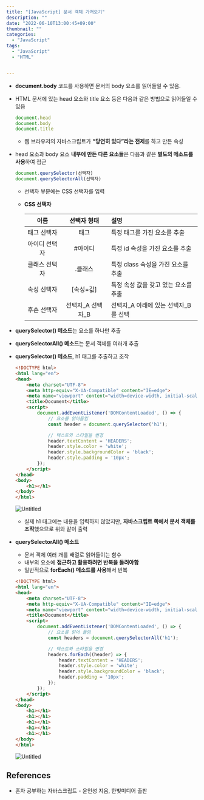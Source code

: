 ```yaml
---
title: "[JavaScript] 문서 객체 가져오기"
description: ""
date: "2022-06-10T13:00:45+09:00"
thumbnail: ""
categories:
  - "JavaScript"
tags:
  - "JavaScript"
  - "HTML"


---
```

<!--more-->

- **document.body** 코드를 사용하면 문서의 body 요소를 읽어들일 수 있음.
- HTML 문서에 있는 head 요소와 title 요소 등은 다음과 같은 방법으로 읽어들일 수 있음
    
    ```jsx
    document.head
    document.body
    document.title
    ```
    
    - 웹 브라우저의 자바스크립트가 **“당연히 있다”라는 전제**를 하고 만든 속성

- head 요소과 body 요소 **내부에 만든 다른 요소들**은 다음과 같은 **별도의 메소드를 사용**하여 접근
    
    ```jsx
    document.querySelector(선택자)
    document.querySelectorAll(선택자)
    ```
    
    - 선택자 부분에는 CSS 선택자를 입력
    - **CSS 선택자**
    
        | 이름 |    선택자 형태    |           설명            |
        |:------------:|:-----------------------:| :--- |
        | 태그 선택자 |      태그      |    특정 태그를 가진 요소를 추출     |
        | 아이디 선택자 |     #아이디     |   특정 id 속성을 가진 요소를 추출   |
        | 클래스 선택자 |     .클래스     | 특정 class 속성을 가진 요소를 추출  |
        | 속성 선택자 |    [속성=값]    |  특정 속성 값을 갖고 있는 요소를 추출  |
        | 후손 선택자 | 선택자_A 선택자_B  | 선택자_A 아래에 있는 선택자_B를 선택  |

- **querySelector() 메소드**는 요소를 하나만 추출
- **querySelectorAll() 메소드**는 문서 객체를 여러개 추출

- **querySelector() 메소드**, h1 태그를 추출하고 조작
    
    ```html
    <!DOCTYPE html>
    <html lang="en">
    <head>
        <meta charset="UTF-8">
        <meta http-equiv="X-UA-Compatible" content="IE=edge">
        <meta name="viewport" content="width=device-width, initial-scale=1.0">
        <title>Document</title>
        <script>
            document.addEventListener('DOMContentLoaded', () => {
                // 요소를 읽어들임
                const header = document.querySelector('h1');
    
                // 텍스트와 스타일을 변경
                header.textContent = 'HEADERS';
                header.style.color = 'white';
                header.style.backgroundColor = 'black';
                header.style.padding = '10px';
            });
        </script>
    </head>
    <body>
        <h1></h1>
    </body>
    </html>
    ```
    
    ![Untitled](/images/lang_javascript/study_1/JavaScript_문서_객체_가져오기/Untitled.png)
    
    - 실제 h1 태그에는 내용을 입력하지 않았지만, **자바스크립트 쪽에서 문서 객체를 조작**했으므로 위와 같이 출력
    
- **querySelectorAll() 메소드**
    - 문서 객체 여러 개를 배열로 읽어들이는 함수
    - 내부의 요소에 **접근하고 활용하려면 반복을 돌려야함**
    - 일반적으로 **forEach() 메소드를 사용**해서 반복
    
     
    
    ```html
    <!DOCTYPE html>
    <html lang="en">
    <head>
        <meta charset="UTF-8">
        <meta http-equiv="X-UA-Compatible" content="IE=edge">
        <meta name="viewport" content="width=device-width, initial-scale=1.0">
        <title>Document</title>
        <script>
            document.addEventListener('DOMContentLoaded', () => {
                // 요소를 읽어 들임
                const headers = document.querySelectorAll('h1');
    
                // 텍스트와 스타일을 변경
                headers.forEach((header) => {
                    header.textContent = 'HEADERS';
                    header.style.color = 'white';
                    header.style.backgroundColor = 'black';
                    header.padding = '10px';
                });
            });
        </script>
    </head>
    <body>
        <h1></h1>
        <h1></h1>
        <h1></h1>
        <h1></h1>
        <h1></h1>
    </body>
    </html>
    ```

    ![Untitled](/images/lang_javascript/study_1/JavaScript_문서_객체_가져오기/Untitled%201.png)
    

## References

- 혼자 공부하는 자바스크립트 - 윤인성 지음, 한빛미디어 출판